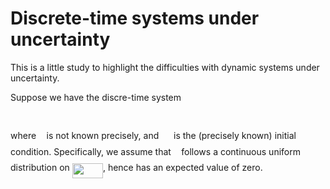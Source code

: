 # Discrete-time systems under uncertainty

This is a little study to highlight the difficulties with dynamic systems under uncertainty.

Suppose we have the discre-time system
<p align="center"><img src="https://rawgit.com/timueh/Exercism/readme2tex/svgs/18917b3cdf2cb45a8630ee9c049621cb.svg?invert_in_darkmode" align=middle width=218.07389999999998pt height=16.376943pt/></p>
where <img src="https://rawgit.com/timueh/Exercism/readme2tex/svgs/2103f85b8b1477f430fc407cad462224.svg?invert_in_darkmode" align=middle width=8.524065000000002pt height=22.745910000000016pt/> is not known precisely, and <img src="https://rawgit.com/timueh/Exercism/readme2tex/svgs/e714a3139958da04b41e3e607a544455.svg?invert_in_darkmode" align=middle width=15.888015000000001pt height=14.102549999999994pt/> is the (precisely known) initial condition. Specifically, we assume that <img src="https://rawgit.com/timueh/Exercism/readme2tex/svgs/2103f85b8b1477f430fc407cad462224.svg?invert_in_darkmode" align=middle width=8.524065000000002pt height=22.745910000000016pt/> follows a continuous uniform distribution on <img src="https://rawgit.com/timueh/Exercism/readme2tex/svgs/a91e9fd592317527078e69a240fb943b.svg?invert_in_darkmode" align=middle width=49.14129pt height=24.56552999999997pt/>, hence has an expected value of zero.
